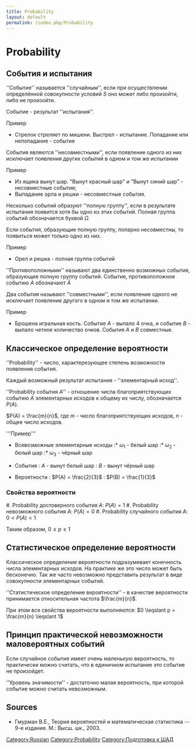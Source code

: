 ```yaml
---
title: Probability
layout: default
permalink: /index.php/Probability
---
```


# Probability

## События и испытания

''Событие'' называется ''случайным'', если при осуществлении определённой совокупности условий $S$ оно может либо произойти, либо не произойти.

Событие - результат ''испытания''.

Пример
- Стрелок стреляет по мишени. Выстрел - испытание. Попадание или непопадание - событие



События являются ''несовместными'', если появление одного из них исключает появления других событий в одном и том же испытании

Пример
- Из ящика вынут шар. "Вынут красный шар" и "Вынут синий шар" - несовместные события;
- Выпадание орла и решки - несовместные события.


Несколько событий образуют ''полную группу'', если в результате испытания появится хотя бы одно из этих событий. Полная группа событий обозначается буквой $\Omega$.

Если события, образующие полную группу, попарно несовместны, то появиться может только одно из них.

Пример
- Орел и решка - полная группа событий


''Противоположными'' называют два единственно возможных события, образующие полную группу событий. Событие, противоположное событию $A$ обозначают $\bar{A}$


Два события называют ''совместными'', если появление одного не исключает появление другого в одном и том же испытании.

Пример
- Брошена игральная кость. Событие $A$ - выпало 4 очка, и событие $B$ - выпало четное количество очков. События $A$ и $B$ совместные.

## Классическое определение вероятности

''Probability'' - число, характерезующее степень возможности появления события.

Каждый возможный результат испытания - ''элементарный исход''.

''Probability события $A$'' - отношение числа благоприятствующих событию $A$ элементарных исходов к общему их числу, обозначается $P(A)$. 

$P(A) = \frac{m}{n}$, где $m$ - число благоприятствующих исходов, $n$ - общее число исходов.


'''Пример'''

- Всевозможные элементарные исходы
:* $\omega_1$ - белый шар
:* $\omega_2$ - белый шар
:* $\omega_3$ - чёрный шар

- События
: $A$ - вынут белый шар
: $B$ - вынут чёрный шар

- Вероятности
: $P(A) = \frac{2}{3}$ 
: $P(B) = \frac{1}{3}$

### Свойства вероятности

#. Probability достоверного события $A$: $P(A) = 1$
#. Probability невозможного события $A$: $P(A) = 0$
#. Probability случайного события $A$: $0 < P(A) < 1$

Таким образом, $0 \leqslant p \leqslant 1$


## Статистическое определение вероятности

Классическое определение вероятности подразумевает конечность числа элементарных исходов. На практике же это число может быть бесконечно. Так же часто невозможно представить результат в виде совокупности элементарных событий.

''Статистическое определение вероятности'' - в качестве вероятности принимается относительная частота $\frac{m}{n}$.

При этом все свойства вероятности выполняются: $0 \leqslant p = \frac{m}{n} \leqslant 1$


## Принцип практической невозможности маловероятных событий

Если случайное событие имеет очень маленькую вероятность, то практически можно считать, что в единичном испытание это событие не произойдет.

''Уровень значимости'' - достаточно малая вероятность, при которой событие можно считать невозможным. 

## Sources
- Гмурман В.Е., Теория вероятностей и математическая статистика -- 9-е издание. М.: Высш. шк., 2003.

[Category:Russian](Category_Russian)
[Category:Probability](Category_Probability)
[Category:Подготовка к ШАД](Category_Подготовка_к_ШАД)